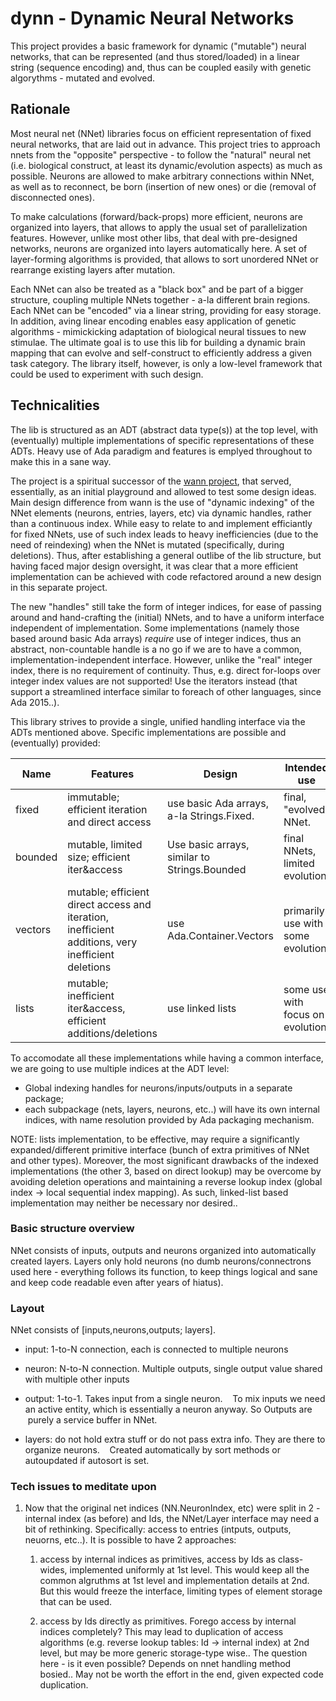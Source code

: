 # dynn - Dynamic Neural Networks
This project provides a basic framework for dynamic ("mutable") neural networks, that can be represented (and thus stored/loaded) in a linear string (sequence encoding) and, thus can be coupled easily with genetic algorythms - mutated and evolved.

## Rationale
Most neural net (NNet) libraries focus on efficient representation of fixed neural networks, that are laid out in advance. This project tries to approach nnets from the "opposite" perspective - to follow the "natural" neural net (i.e. biological construct, at least its dynamic/evolution aspects) as much as possible. Neurons are allowed to make arbitrary connections within NNet, as well as to reconnect, be born (insertion of new ones) or die (removal of disconnected ones).

To make calculations (forward/back-props) more efficient, neurons are organized into layers, that allows to apply the usual set of parallelization features. However, unlike most other libs, that deal with pre-designed networks, neurons are organized into layers automatically here. A set of layer-forming algorithms is provided, that allows to sort unordered NNet or rearrange existing layers after mutation.

Each NNet can also be treated as a "black box" and be part of a bigger structure, coupling multiple NNets together - a-la different brain regions. Each NNet can be "encoded" via a linear string, providing for easy storage. In addition, aving linear encoding enables easy application of genetic algorithms - mimickicking adaptation of biological neural tissues to new stimulae. The ultimate goal is to use this lib for building a dynamic brain mapping that can evolve and self-construct to efficiently address a given task category. The library itself, however, is only a low-level framework that could be used to experiment with such design.

## Technicalities
The lib is structured as an ADT (abstract data type(s)) at the top level, with (eventually) multiple implementations of specific representations of these ADTs. Heavy use of Ada paradigm and features is emplyed throughout to make this in a sane way.

The project is a spiritual successor of the [wann project](https://github.com/gerr135/wann), that served, essentially, as an initial playground and allowed to test some design ideas. Main design difference from wann is the use of "dynamic indexing" of the NNet elements (neurons, entries, layers, etc) via dynamic handles, rather than a continuous index. While easy to relate to and implement efficiantly for fixed NNets, use of such index leads to heavy inefficiencies (due to the need of reindexing) when the NNet is mutated (specifically, during deletions). Thus, after establishing a general outlibe of the lib structure, but having faced major design oversight, it was clear that a more efficient implementation can be achieved with code refactored around a new design in this separate project.

The new "handles" still take the form of integer indices, for ease of passing around and hand-crafting the (initial) NNets, and to have a uniform interface independent of implementation. Some implementations (namely those based around basic Ada arrays) *require* use of integer indices, thus an abstract, non-countable handle is a no go if we are to have a common, implementation-independent interface. However, unlike the "real" integer index, there is no requirement of continuity. Thus, e.g. direct for-loops over integer index values are not supported! Use the iterators instead (that support a streamlined interface similar to foreach of other languages, since Ada 2015..).

This library strives to provide a single, unified handling interface via the ADTs mentioned above. Specific implementations are possible and (eventually) provided:

 | Name | Features | Design  | Intended use |
 | ---- | -------- | ------- | ------------ |
 | fixed   | immutable; efficient iteration and direct access | use basic Ada arrays, a-la Strings.Fixed. | final, "evolved" NNet. |
 | bounded | mutable, limited size; efficient iter&access | Use basic arrays, similar to Strings.Bounded | final NNets, limited evolution |
 | vectors | mutable; efficient direct access and iteration, inefficient additions, very inefficient deletions | use Ada.Container.Vectors | primarily use with some evolution |
 | lists   | mutable; inefficient iter&access, efficient additions/deletions | use linked lists | some use with focus on evolution |

To accomodate all these implementations while having a common interface, we are going to use multiple indices at the ADT level:
- Global indexing handles for neurons/inputs/outputs in a separate package;
- each subpackage (nets, layers, neurons, etc..) will have its own internal indices, with name resolution provided by Ada packaging mechanism.

NOTE: lists implementation, to be effective, may require a significantly expanded/different primitive interface (bunch of extra primitives of NNet and other types). Moreover, the most significant drawbacks of the indexed implementations (the other 3, based on direct lookup) may be overcome by avoiding deletion operations and maintaining a reverse lookup index (global index -> local sequential index mapping). As such, linked-list based implementation may neither be necessary nor desired..

### Basic structure overview
NNet consists of inputs, outputs and neurons organized into automatically created layers. Layers only hold neurons (no dumb neurons/connectrons used here - everything follows its function, to keep things logical and sane and keep code readable even after years of hiatus).

### Layout
NNet consists of [inputs,neurons,outputs; layers].
- input:  1-to-N connection, each is connected to multiple neurons
- neuron: N-to-N connection. Multiple outputs, single output value shared with multiple other inputs
- output: 1-to-1. Takes input from a single neuron.
    To mix inputs we need an active entity, which is essentially a neuron anyway. So Outputs are
    purely a service buffer in NNet.

- layers: do not hold extra stuff or do not pass extra info. They are there to organize neurons.
    Created automatically by sort methods or autoupdated if autosort is set.


### Tech issues to meditate upon
1. Now that the original net indices (NN.NeuronIndex, etc) were split in 2 - internal index (as before) and Ids, the NNet/Layer interface may need
   a bit of rethinking. Specifically: access to entries (intputs, outputs, neuorns, etc..). It is possible to have 2 approaches:

   1. access by internal indices as primitives, access by Ids as class-wides, implemented uniformly at 1st level.
   This would keep all the common algruthms at 1st level and implementation details at 2nd. But this would freeze the interface,
   limiting types of element storage that can be used.

   2. access by Ids directly as primitives. Forego access by internal indices completely?
   This may lead to duplication of access algorithms (e.g. reverse lookup tables: Id -> internal index) at 2nd level, but may be more generic storage-type wise..
   The question here - is it even possible? Depends on nnet handling method bosied.. May not be worth the effort in the end, given expected code duplication.
